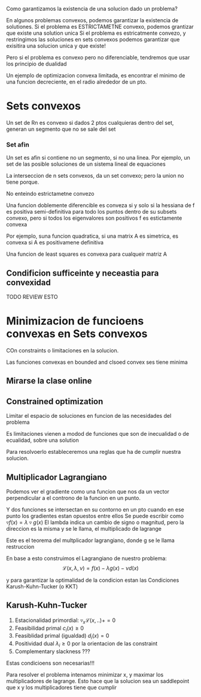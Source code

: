 Como garantizamos la existencia de una solucion dado un problema?

En algunos problemas convexos, podemos garantizar la existencia de solutiones.
Si el problema es ESTRICTAMETNE convexo, podemos grantizar que existe una solution unica
Si el problema es estricatmente convezo, y restringimos las soluciones en sets convexos podemos garantizar que exisitira una solucion unica y que existe!

Pero si el problema es convexo pero no diferenciable, tendremos que usar los principio de dualidad

Un ejemplo de optimizacion convexa limitada, es encontrar el minimo de una funcion decreciente, en el radio alrededor de un pto.

# Sets convexos
Un set de Rn es convexo si dados 2 ptos cualquieras dentro del set, generan un segmento que no se sale del set

### Set afin
Un set es afin si contiene no un segmento, si no una linea.
Por ejemplo, un set de las posible soluciones de un sistema lineal de equaciones

La interseccion de n sets convexos, da un set convexo; pero la union no tiene porque.

No enteindo estrictametne convezo

Una funcion doblemente diferencible es conveza si y solo si la hessiana de f es positiva semi-definitiva para todo los puntos dentro de su subsets convexo, pero si todos los eigenvalores son positivos f es estictamente convexa

Por ejemplo, suna funcion quadratica, si una matrix A es simetrica, es convexa si A es positivamene definitiva

Una funcion de least squares es convexa para cualqueir matriz A

## Condificion sufficeinte y neceastia para convexidad
TODO REVIEW ESTO


# Minimizacion de funcioens convexas en Sets convexos
COn constraints o limitaciones en la solucion.

Las funciones convexas en bounded and clsoed convex ses tiene minima
## Mirarse la clase online



## Constrained optimization

Limitar el espacio de soluciones en funcion de las necesidades del problema

Es limitaciones vienen a modod de funciones que son de inecualidad o de ecualidad, sobre una solution

Para resolvoerlo estableceremos una reglas que ha de cumplir nuestra solucion.

## Multiplicador Lagrangiano
Podemos ver el gradiente como una funcion que nos da un vector perpendicular a el controno de la funcion en un punto.

Y dos funciones se intersectan en su contorno en un pto cuando en ese punto los gradientes estan opuestos entre ellos
Se puede escribir como $\triangledown f(x) = \lambda \triangledown g(x)$ 
El lambda indica un cambio de signo o magnitud, pero la direccion es la misma y se le llama, el multiplicado de lagrange

Este es el teorema del multplicador lagrangiano, donde g se le llama restruccion

En base a esto construimos el Lagrangiano de nuestro problema:
$$ \mathcal{L}(x, \lambda, \nu) = f(x) - \lambda g(x)  - \nu d(x)$$

y para garantizar la optimalidad de la condicion estan las Condiciones Karush-Kuhn-Tucker (o KKT)

## Karush-Kuhn-Tucker
1) Estacionalidad primordial: $\triangledown_x \mathcal{L}(x,..) += 0$ 
2) Feasibilidad primal $c_i(x) \geq 0$
3) Feasiblidad primal (igualdad) $d_i(x) = 0$
4) Positividad dual $\lambda_i \geq 0$ por la orientacion de las constraint
5) Complementary slackness ???

Estas condicioens son necesarias!!!

Para resolver el problema intenamos minimizar x, y maximar los multiplicadores de lagrange.
Esto hace que la solucion sea un saddlepoint que x y los multiplicadores tiene que cumplir
